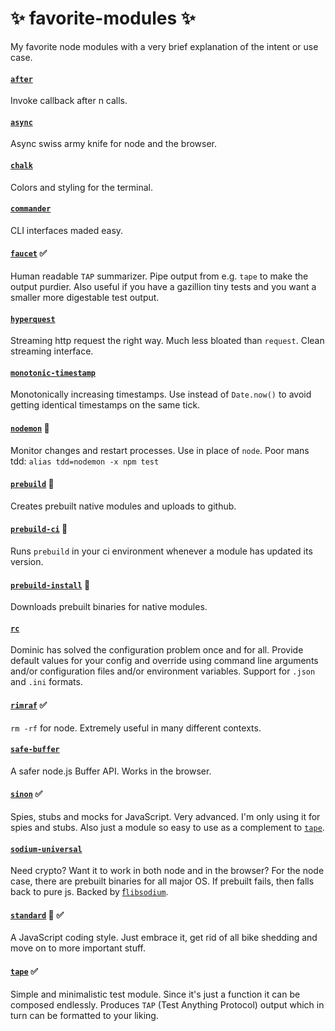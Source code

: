 # :sparkles: favorite-modules :sparkles:

My favorite node modules with a very brief explanation of the intent or use case.

#### [`after`](https://github.com/Raynos/after#readme)

Invoke callback after n calls.

#### [`async`](https://github.com/caolan/async)

Async swiss army knife for node and the browser.

#### [`chalk`](https://github.com/chalk/chalk#readme)

Colors and styling for the terminal.

#### [`commander`](https://github.com/tj/commander.js#readme)

CLI interfaces maded easy.

#### [`faucet`](https://github.com/substack/faucet) :white_check_mark:

Human readable `TAP` summarizer. Pipe output from e.g. `tape` to make the output purdier. Also useful if you have a gazillion tiny tests and you want a smaller more digestable test output.

#### [`hyperquest`](https://github.com/substack/hyperquest)

Streaming http request the right way. Much less bloated than `request`. Clean streaming interface.

#### [`monotonic-timestamp`](https://github.com/dominictarr/monotonic-timestamp)

Monotonically increasing timestamps. Use instead of `Date.now()` to avoid getting identical timestamps on the same tick.

#### [`nodemon`](https://github.com/remy/nodemon) :wrench:

Monitor changes and restart processes. Use in place of `node`. Poor mans tdd: `alias tdd=nodemon -x npm test`

#### [`prebuild`](https://github.com/prebuild/prebuild) :wrench:

Creates prebuilt native modules and uploads to github.

#### [`prebuild-ci`](https://github.com/prebuild/prebuild-ci) :wrench:

Runs `prebuild` in your ci environment whenever a module has updated its version.

#### [`prebuild-install`](https://github.com/prebuild/prebuild-install) :wrench:

Downloads prebuilt binaries for native modules.

#### [`rc`](https://github.com/dominictarr/rc)

Dominic has solved the configuration problem once and for all. Provide default values for your config and override using command line arguments and/or configuration files and/or environment variables. Support for `.json` and `.ini` formats.

#### [`rimraf`](https://github.com/isaacs/rimraf#readme) :white_check_mark:

`rm -rf` for node. Extremely useful in many different contexts.

#### [`safe-buffer`](https://github.com/feross/safe-buffer)

A safer node.js Buffer API. Works in the browser.

#### [`sinon`](https://github.com/sinonjs/sinon) :white_check_mark:

Spies, stubs and mocks for JavaScript. Very advanced. I'm only using it for spies and stubs. Also just a module so easy to use as a complement to [`tape`](https://github.com/substack/tape).

#### [`sodium-universal`](https://github.com/sodium-friends/sodium-universal)

Need crypto? Want it to work in both node and in the browser? For the node case, there are prebuilt binaries for all major OS. If prebuilt fails, then falls back to pure js. Backed by [f`libsodium`](https://github.com/jedisct1/libsodium).

#### [`standard`](https://github.com/feross/standard) :wrench: :white_check_mark:

A JavaScript coding style. Just embrace it, get rid of all bike shedding and move on to more important stuff.

#### [`tape`](https://github.com/substack/tape) :white_check_mark:

Simple and minimalistic test module. Since it's just a function it can be composed endlessly. Produces `TAP` (Test Anything Protocol) output which in turn can be formatted to your liking.
